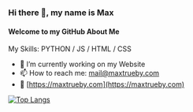 ### Hi there 👋, my name is Max
#### Welcome to my GitHub About Me


My Skills: PYTHON / JS / HTML / CSS

- 🔭 I’m currently working on my Website 
- 📫 How to reach me: mail@maxtrueby.com
- 🔗 [https://maxtrueby.com](https://maxtrueby.com)


[![Top Langs](https://github-readme-stats.vercel.app/api/top-langs/?username=Max-Trueby&layout=compact&bg_color=22272e&border_color=22272e&title_color=2f7cf5&text_color=adbac7&custom_title=My+Most+Used+Languages)](https://github.com/Max-Trueby)
